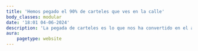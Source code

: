 ```yaml
---
title: 'Hemos pegado el 90% de carteles que ves en la calle'
body_classes: modular
date: '18:01 04-06-2024'
description: 'La pegada de carteles es lo que nos ha convertido en el actual referente en España, avalados por el gran número de clientes y la satisfacción que han demostrado.'
aura:
    pagetype: website
---
```


